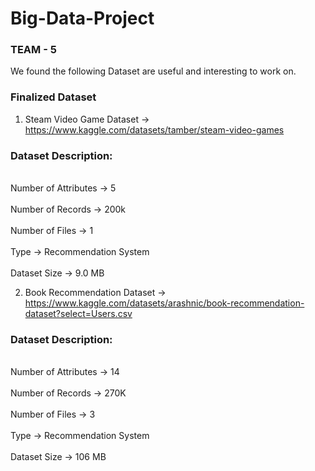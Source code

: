 # Big-Data-Project

### TEAM - 5 
We found the following Dataset are useful and interesting to work on.

### Finalized Dataset 

1. Steam Video Game Dataset -> https://www.kaggle.com/datasets/tamber/steam-video-games

### Dataset Description:
<br>Number of Attributes  -> 5</br>
<br>Number of Records     -> 200k</br>
<br>Number of Files       -> 1</br>
<br>Type                  -> Recommendation System</br>
<br>Dataset Size          -> 9.0 MB</br>

2. Book Recommendation Dataset -> https://www.kaggle.com/datasets/arashnic/book-recommendation-dataset?select=Users.csv

### Dataset Description:
<br>Number of Attributes  -> 14</br>
<br>Number of Records     -> 270K</br>
<br>Number of Files       -> 3</br>
<br>Type                  -> Recommendation System</br>
<br>Dataset Size          -> 106 MB</br>
